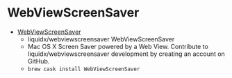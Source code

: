 # WebViewScreenSaver
- [WebViewScreenSaver](https://github.com/liquidx/webviewscreensaver)
  -  liquidx/webviewscreensaver WebViewScreenSaver
  - Mac OS X Screen Saver powered by a Web View. Contribute to liquidx/webviewscreensaver development by creating an account on GitHub.
  - `brew cask install WebViewScreenSaver`
